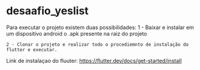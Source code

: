 # desaafio_yeslist

Para executar o projeto existem duas possibilidades:
    1 - Baixar e instalar em um dispositivo android o .apk presente na raiz do projeto

    2 - Clonar o projeto e realizar todo o procediemnto de instalação do flutter e executar.

Link de instalaçao do fluuter: https://flutter.dev/docs/get-started/install